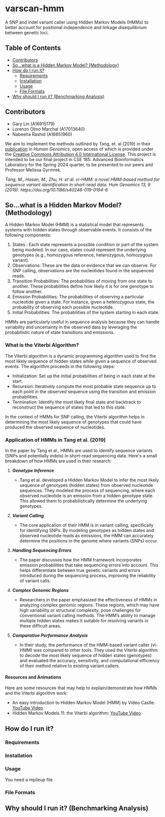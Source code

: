 # varscan-hmm

A SNP and indel variant caller using Hidden Markov Models (HMMs) to better account for positional independence and linkage disequilibrium between genetic loci.

## Table of Contents

- [Contributors](#contributors)
- [So...what is a Hidden Markov Model? (Methodology)](#sowhat-is-a-hidden-markov-model-methodology)
- [How do I run it?](#how-do-i-run-it)
  - [Requirements](#requirements)
  - [Installation](#installation)
  - [Usage](#usage)
  - [File Formats](#file-formats)
- [Why should I run it? (Benchmarking Analysis)](#why-should-i-run-it-benchmarking-analysis)

## Contributors

- Gary Lin (A16915179)
- Lorenzo Olmo Marchal (A17013640)
- Nabeeha Rashid (A16851960)

We aim to implement the methods outlined by Tang, et. al (2019) in their [publication](https://humgenomics.biomedcentral.com/articles/10.1186/s40246-019-0194-6) in *Human Genomics*, open access of which is provided under the [Creative Commons Attribution 4.0 International License](http://creativecommons.org/licenses/by/4.0/). This project is intended to be our final project in CSE 185: Advanced Bioinformatics Laboratory for the Spring 2024 quarter, to be presented to our peers and Professor Melissa Gyrmrek.

<cite>
Tang, M., Hasan, M., Zhu, H. et al. vi-HMM: a novel HMM-based method for sequence variant identification in short-read data. Hum Genomics 13, 9 (2019). https://doi.org/10.1186/s40246-019-0194-6
</cite>

## So...what is a Hidden Markov Model? (Methodology)

A Hidden Markov Model (HMM) is a statistical model that represents systems with hidden states through observable events. It consists of the following components:

1. States : Each state represents a possible condition or part of the system being modeled. In our case, states could represent the underlying genotypes (e.g., homozygous reference, heterozygous, homozygous variant).
2. Observations: These are the data or evidence that we can observe. For SNP calling, observations are the nucleotides found in the sequenced reads.
3. Transition Probabilities: The probabilities of moving from one state to another. These probabilities define how likely it is for one genotype to follow another.
4. Emission Probabilities: The probabilities of observing a particular nucleotide given a state. For instance, given a heterozygous state, the probability of observing each possible nucleotide.
5. Initial Probabilities: The probabilities of the system starting in each state.

HMMs are particularly useful in sequence analysis because they can handle variability and uncertainty in the observed data by leveraging the probabilistic nature of state transitions and emissions.

### What is the Viterbi Algorithm?

The Viterbi algorithm is a dynamic programming algorithm used to find the most likely sequence of hidden states while given a sequence of observed events. The algorithm proceeds in the following steps:

- Initialization: Set up the initial probabilities of being in each state at the start.
- Recursion: Iteratively compute the most probable state sequence up to each point in the observed sequence using the transition and emission probabilities.
- Termination: Identify the most likely final state and backtrack to reconstruct the sequence of states that led to this state.

In the context of HMMs for SNP calling, the Viterbi algorithm helps in determining the most likely sequence of genotypes that could have produced the observed sequence of nucleotides.

### Application of HMMs in Tang et al. (2019)

In the paper by Tang et al., HMMs are used to identify sequence variants (SNPs and potentially indels) in short-read sequencing data. Here's a small breakdown of how HMMs are used in their research:

1. ***Genotype Inference***
   - Tang et al. developed a Hidden Markov Model to infer the most likely sequence of genotypes (hidden states) from observed nucleotide sequences. They modeled the process of sequencing, where each observed nucleotide is an emission from a hidden genotype state. This allowed them to probabilistically determine the underlying genotypes.

2. ***Variant Calling***
   - The core application of their HMM is in variant calling, specifically for identifying SNPs. By modeling genotypes as hidden states and observed nucleotide reads as emissions, the HMM can accurately determine the positions in the genome where variants (SNPs) occur.

3. ***Handling Sequencing Errors***
   - The paper discusses how the HMM framework incorporates emission probabilities that take sequencing errors into account. This helps differentiate between true genetic variants and errors introduced during the sequencing process, improving the reliability of variant calls.

4. ***Complex Genomic Regions***
   - Researchers in the paper emphasized the effectiveness of HMMs in analyzing complex genomic regions. These regions, which may have high variability or structural complexity, pose challenges for conventional variant calling methods. The HMM’s ability to manage multiple hidden states makes it suitable for resolving variants in these difficult areas.

5. ***Comparative Performance Analysis***
   - In their study, the performance of the HMM-based variant caller (vi-HMM) was compared to other tools. They used the Viterbi algorithm to decode the most likely sequence of hidden states (genotypes) and evaluated the accuracy, sensitivity, and computational efficiency of their method relative to existing variant callers.

#### Resources and Animations

Here are some resources that may help to explain/demonstrate how HMMs and the Viterbi algorithm work:

- An easy introduction to Hidden Markov Model (HMM) by Video Castle: [YouTube Video](https://www.youtube.com/watch?v=YlL0YARYK-o)
- Hidden Markov Models 11: the Viterbi algorithm: [YouTube Video](https://www.youtube.com/watch?v=s9dU3sFeE40)



## How do I run it?

### Requirements

### Installation

### Usage

You need a mpileup file

### File Formats

## Why should I run it? (Benchmarking Analysis)
